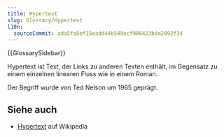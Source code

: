 ```yaml
---
title: Hypertext
slug: Glossary/Hypertext
l10n:
  sourceCommit: ada5fa5ef15eadd44b549ecf906423b4a2092f34
---
```


{{GlossarySidebar}}

Hypertext ist Text, der Links zu anderen Texten enthält, im Gegensatz zu einem einzelnen linearen Fluss wie in einem Roman.

Der Begriff wurde von Ted Nelson um 1965 geprägt.

## Siehe auch

- [Hypertext](https://en.wikipedia.org/wiki/Hypertext) auf Wikipedia
